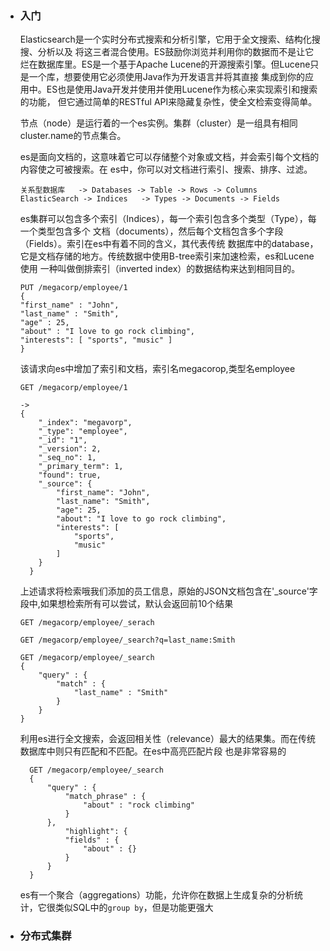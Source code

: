 - ### 入门
    Elasticsearch是一个实时分布式搜索和分析引擎，它用于全文搜索、结构化搜搜、分析以及
    将这三者混合使用。ES鼓励你浏览并利用你的数据而不是让它烂在数据库里。ES是一个基于Apache
    Lucene的开源搜索引擎。但Lucene只是一个库，想要使用它必须使用Java作为开发语言并将其直接
    集成到你的应用中。ES也是使用Java开发并使用并使用Lucene作为核心来实现索引和搜索的功能，
    但它通过简单的RESTful API来隐藏复杂性，使全文检索变得简单。
    
    节点（node）是运行着的一个es实例。集群（cluster）是一组具有相同cluster.name的节点集合。
    
    es是面向文档的，这意味着它可以存储整个对象或文档，并会索引每个文档的内容使之可被搜索。在
    es中，你可以对文档进行索引、搜索、排序、过滤。
    ```
    关系型数据库   -> Databases -> Table -> Rows -> Columns
    ElasticSearch -> Indices   -> Types -> Documents -> Fields
    ```
    es集群可以包含多个索引（Indices），每一个索引包含多个类型（Type），每一个类型包含多个
    文档（documents），然后每个文档包含多个字段（Fields）。索引在es中有着不同的含义，其代表传统
    数据库中的database，它是文档存储的地方。传统数据中使用B-tree索引来加速检索，es和Lucene使用
    一种叫做倒排索引（inverted index）的数据结构来达到相同目的。
    
    ```
    PUT /megacorp/employee/1
    {
    "first_name" : "John",
    "last_name" : "Smith",
    "age" : 25,
    "about" : "I love to go rock climbing",
    "interests": [ "sports", "music" ]
    }
    ```
    该请求向es中增加了索引和文档，索引名megacorop,类型名employee
    ```
    GET /megacorp/employee/1
  
    ->
    {
      	"_index": "megavorp",
      	"_type": "employee",
      	"_id": "1",
      	"_version": 2,
      	"_seq_no": 1,
      	"_primary_term": 1,
      	"found": true,
      	"_source": {
      		"first_name": "John",
      		"last_name": "Smith",
      		"age": 25,
      		"about": "I love to go rock climbing",
      		"interests": [
      			"sports",
      			"music"
      		]
      	}
      }
    ```
    上述请求将检索哦我们添加的员工信息，原始的JSON文档包含在'_source'字段中,如果想检索所有可以尝试，默认会返回前10个结果
    ```
    GET /megacorp/employee/_serach   
  
    GET /megacorp/employee/_search?q=last_name:Smith
  
    GET /megacorp/employee/_search
    {
        "query" : {
            "match" : {
                "last_name" : "Smith"
            }
        }
    }
    ```
  
  利用es进行全文搜索，会返回相关性（relevance）最大的结果集。而在传统数据库中则只有匹配和不匹配。在es中高亮匹配片段
  也是非常容易的
  ```
    GET /megacorp/employee/_search
    {
        "query" : {
            "match_phrase" : {
                "about" : "rock climbing"
            }
        },
            "highlight": {
            "fields" : {
                "about" : {}
            }
        }
    }
  ```
  
  es有一个聚合（aggregations）功能，允许你在数据上生成复杂的分析统计，它很类似SQL中的`group by`，但是功能更强大
  
- ### 分布式集群
  
    
